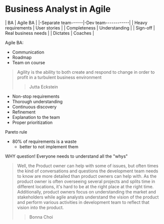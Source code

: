 # Business Analyst in Agile

| BA                 | Agile BA            |
|-Separate team------|-Dev team------------|
| Heavy requirements | User stories        |
| Completeness       | Understanding       |
| Sign-off           | Real business needs |
| Dictates           | Coaches             |

Agile BA:
- Communication
- Roadmap
- Team on course

> Agility is the ability to both create and respond to change in order to profit
in a turbulent business environment
>> Jutta Eckstein

- Non-stop requirements
- Thorough understanding
- Continuous discovery
- Refinement
- Explanation to the team
- Proper prioritization

Pareto rule
- 80% of requirements is a waste
  - better to not implement them

WHY question! Everyone needs to understand all the "whys"

> Well, the Product owner can help with some of issues, but often times the
kind of conversations and questions the development team needs to know are more
detailed than product owners can help with. As the product owner is often
overseeing several projects and splits time in different locations, it's hard
to be at the right place at the right time. Additionally, product owners focus
on understanding the market and stakeholders while agile analysts understand the
vision of the product and perform various activities in development team to
reflect that vision into the product.
>> Bonna Choi
